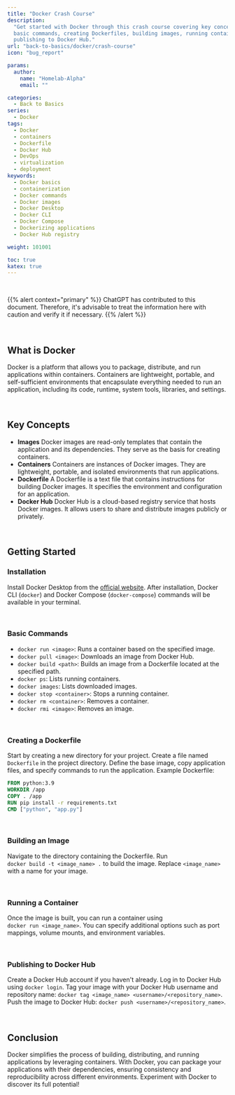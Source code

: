 ```yaml
---
title: "Docker Crash Course"
description:
  "Get started with Docker through this crash course covering key concepts,
  basic commands, creating Dockerfiles, building images, running containers, and
  publishing to Docker Hub."
url: "back-to-basics/docker/crash-course"
icon: "bug_report"

params:
  author:
    name: "Homelab-Alpha"
    email: ""

categories:
  - Back to Basics
series:
  - Docker
tags:
  - Docker
  - containers
  - Dockerfile
  - Docker Hub
  - DevOps
  - virtualization
  - deployment
keywords:
  - Docker basics
  - containerization
  - Docker commands
  - Docker images
  - Docker Desktop
  - Docker CLI
  - Docker Compose
  - Dockerizing applications
  - Docker Hub registry

weight: 101001

toc: true
katex: true
---
```


<br />

{{% alert context="primary" %}}
ChatGPT has contributed to this
document. Therefore, it's advisable to treat the information here with caution
and verify it if necessary.
{{% /alert %}}

<br />

## What is Docker

Docker is a platform that allows you to package, distribute, and run
applications within containers. Containers are lightweight, portable, and
self-sufficient environments that encapsulate everything needed to run an
application, including its code, runtime, system tools, libraries, and settings.

<br />

## Key Concepts

- **Images** Docker images are read-only templates that contain the application
  and its dependencies. They serve as the basis for creating containers.
- **Containers** Containers are instances of Docker images. They are
  lightweight, portable, and isolated environments that run applications.
- **Dockerfile** A Dockerfile is a text file that contains instructions for
  building Docker images. It specifies the environment and configuration for an
  application.
- **Docker Hub** Docker Hub is a cloud-based registry service that hosts Docker
  images. It allows users to share and distribute images publicly or privately.

<br />

## Getting Started

### Installation

Install Docker Desktop from the [official website]. After installation, Docker
CLI (`docker`) and Docker Compose (`docker-compose`) commands will be available
in your terminal.

<br />

### Basic Commands

- `docker run <image>`: Runs a container based on the specified image.
- `docker pull <image>`: Downloads an image from Docker Hub.
- `docker build <path>`: Builds an image from a Dockerfile located at the
  specified path.
- `docker ps`: Lists running containers.
- `docker images`: Lists downloaded images.
- `docker stop <container>`: Stops a running container.
- `docker rm <container>`: Removes a container.
- `docker rmi <image>`: Removes an image.

<br />

### Creating a Dockerfile

Start by creating a new directory for your project. Create a file named
`Dockerfile` in the project directory. Define the base image, copy application
files, and specify commands to run the application. Example Dockerfile:

```Dockerfile
FROM python:3.9
WORKDIR /app
COPY . /app
RUN pip install -r requirements.txt
CMD ["python", "app.py"]
```

<br />

### Building an Image

Navigate to the directory containing the Dockerfile. Run\
`docker build -t <image_name> .` to build the image. Replace `<image_name>` with
a name for your image.

<br />

### Running a Container

Once the image is built, you can run a container using\
`docker run <image_name>`. You can specify additional options such as port
mappings, volume mounts, and environment variables.

<br />

### Publishing to Docker Hub

Create a Docker Hub account if you haven't already. Log in to Docker Hub using
`docker login`. Tag your image with your Docker Hub username and repository
name: `docker tag <image_name> <username>/<repository_name>`. Push the image to
Docker Hub: `docker push <username>/<repository_name>`.

<br />

## Conclusion

Docker simplifies the process of building, distributing, and running
applications by leveraging containers. With Docker, you can package your
applications with their dependencies, ensuring consistency and reproducibility
across different environments. Experiment with Docker to discover its full
potential!

[official website]: https://www.docker.com/products/docker-desktop
